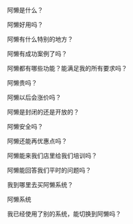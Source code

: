 阿懒是什么？

阿懒好用吗？

阿懒有什么特别的地方？

阿懒有成功案例了吗？

阿懒都有哪些功能？能满足我的所有要求吗？

阿懒贵吗？

阿懒以后会涨价吗？

阿懒是封闭的还是开放的？

阿懒安全吗？

阿懒还能再优惠点吗？

阿懒能来我们店里给我们培训吗？

阿懒能回答我们平时的问题吗？

我到哪里去买阿懒系统？

阿懒系统

我已经使用了别的系统，能切换到阿懒吗？


